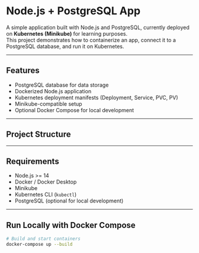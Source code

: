 # Node.js + PostgreSQL App

A simple application built with Node.js and PostgreSQL, currently deployed on **Kubernetes (Minikube)** for learning purposes.  
This project demonstrates how to containerize an app, connect it to a PostgreSQL database, and run it on Kubernetes.

---

## Features

- PostgreSQL database for data storage
- Dockerized Node.js application
- Kubernetes deployment manifests (Deployment, Service, PVC, PV)
- Minikube-compatible setup
- Optional Docker Compose for local development

---

## Project Structure

---

## Requirements

- Node.js >= 14  
- Docker / Docker Desktop  
- Minikube  
- Kubernetes CLI (`kubectl`)  
- PostgreSQL (optional for local development)

---

## Run Locally with Docker Compose

```bash
# Build and start containers
docker-compose up --build




